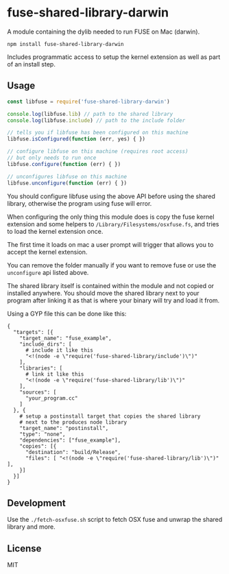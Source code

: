 # fuse-shared-library-darwin

A module containing the dylib needed to run FUSE on Mac (darwin).

```
npm install fuse-shared-library-darwin
```

Includes programmatic access to setup the kernel extension as well
as part of an install step.

## Usage

``` js
const libfuse = require('fuse-shared-library-darwin')

console.log(libfuse.lib) // path to the shared library
console.log(libfuse.include) // path to the include folder

// tells you if libfuse has been configured on this machine
libfuse.isConfigured(function (err, yes) { })

// configure libfuse on this machine (requires root access)
// but only needs to run once
libfuse.configure(function (err) { })

// unconfigures libfuse on this machine
libfuse.unconfigure(function (err) { })
```

You should configure libfuse using the above API before using the
shared library, otherwise the program using fuse will error.

When configuring the only thing this module does is copy
the fuse kernel extension and some helpers to `/Library/Filesystems/osxfuse.fs`,
and tries to load the kernel extension once.

The first time it loads on mac a user prompt will trigger that allows
you to accept the kernel extension.

You can remove the folder manually if you want to remove fuse or use the
`unconfigure` api listed above.

The shared library itself is contained within the module and not copied
or installed anywhere. You should move the shared library next to your
program after linking it as that is where your binary will try and load it from.

Using a GYP file this can be done like this:

```
{
  "targets": [{
    "target_name": "fuse_example",
    "include_dirs": [
      # include it like this
      "<!(node -e \"require('fuse-shared-library/include')\")"
    ],
    "libraries": [
      # link it like this
      "<!(node -e \"require('fuse-shared-library/lib')\")"
    ],
    "sources": [
      "your_program.cc"
    ]
  }, {
    # setup a postinstall target that copies the shared library
    # next to the produces node library
    "target_name": "postinstall",
    "type": "none",
    "dependencies": ["fuse_example"],
    "copies": [{
      "destination": "build/Release",
      "files": [ "<!(node -e \"require('fuse-shared-library/lib')\")" ],
    }]
  }]
}
```

## Development

Use the `./fetch-osxfuse.sh` script to fetch OSX fuse
and unwrap the shared library and more.

## License

MIT

